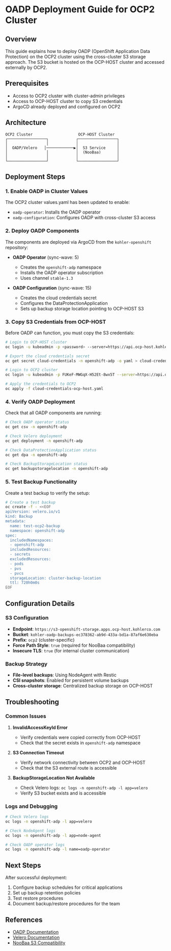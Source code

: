 # OADP Deployment Guide for OCP2 Cluster

## Overview
This guide explains how to deploy OADP (OpenShift Application Data Protection) on the OCP2 cluster using the cross-cluster S3 storage approach. The S3 bucket is hosted on the OCP-HOST cluster and accessed externally by OCP2.

## Prerequisites
- Access to OCP2 cluster with cluster-admin privileges
- Access to OCP-HOST cluster to copy S3 credentials
- ArgoCD already deployed and configured on OCP2

## Architecture
```
OCP2 Cluster                    OCP-HOST Cluster
┌─────────────────┐            ┌─────────────────┐
│                 │            │                 │
│  OADP/Velero   │────────────▶│  S3 Service     │
│                 │            │  (NooBaa)       │
│                 │            │                 │
└─────────────────┘            └─────────────────┘
```

## Deployment Steps

### 1. Enable OADP in Cluster Values
The OCP2 cluster values.yaml has been updated to enable:
- `oadp-operator`: Installs the OADP operator
- `oadp-configuration`: Configures OADP with cross-cluster S3 access

### 2. Deploy OADP Components
The components are deployed via ArgoCD from the `kohler-openshift` repository:

- **OADP Operator** (sync-wave: 5)
  - Creates the `openshift-adp` namespace
  - Installs the OADP operator subscription
  - Uses channel `stable-1.3`

- **OADP Configuration** (sync-wave: 15)
  - Creates the cloud credentials secret
  - Configures the DataProtectionApplication
  - Sets up backup storage location pointing to OCP-HOST S3

### 3. Copy S3 Credentials from OCP-HOST
Before OADP can function, you must copy the S3 credentials:

```bash
# Login to OCP-HOST cluster
oc login -u kubeadmin -p <password> --server=https://api.ocp-host.kohlerco.com:6443

# Export the cloud credentials secret
oc get secret cloud-credentials -n openshift-adp -o yaml > cloud-credentials-ocp-host.yaml

# Login to OCP2 cluster
oc login -u kubeadmin -p FUKeF-MWGqX-H52Et-8wx5T --server=https://api.ocp2.kohlerco.com:6443

# Apply the credentials to OCP2
oc apply -f cloud-credentials-ocp-host.yaml
```

### 4. Verify OADP Deployment
Check that all OADP components are running:

```bash
# Check OADP operator status
oc get csv -n openshift-adp

# Check Velero deployment
oc get deployment -n openshift-adp

# Check DataProtectionApplication status
oc get dpa -n openshift-adp

# Check BackupStorageLocation status
oc get backupstoragelocation -n openshift-adp
```

### 5. Test Backup Functionality
Create a test backup to verify the setup:

```bash
# Create a test backup
oc create -f - <<EOF
apiVersion: velero.io/v1
kind: Backup
metadata:
  name: test-ocp2-backup
  namespace: openshift-adp
spec:
  includedNamespaces:
  - openshift-adp
  includedResources:
  - secrets
  excludedResources:
  - pods
  - pvs
  - pvcs
  storageLocation: cluster-backup-location
  ttl: 720h0m0s
EOF
```

## Configuration Details

### S3 Configuration
- **Endpoint**: `https://s3-openshift-storage.apps.ocp-host.kohlerco.com`
- **Bucket**: `kohler-oadp-backups-ec378362-ab9d-433a-bd1a-87af6e630eba`
- **Prefix**: `ocp2` (cluster-specific)
- **Force Path Style**: `true` (required for NooBaa compatibility)
- **Insecure TLS**: `true` (for internal cluster communication)

### Backup Strategy
- **File-level backups**: Using NodeAgent with Restic
- **CSI snapshots**: Enabled for persistent volume backups
- **Cross-cluster storage**: Centralized backup storage on OCP-HOST

## Troubleshooting

### Common Issues

1. **InvalidAccessKeyId Error**
   - Verify credentials were copied correctly from OCP-HOST
   - Check that the secret exists in `openshift-adp` namespace

2. **S3 Connection Timeout**
   - Verify network connectivity between OCP2 and OCP-HOST
   - Check that the S3 external route is accessible

3. **BackupStorageLocation Not Available**
   - Check Velero logs: `oc logs -n openshift-adp -l app=velero`
   - Verify S3 bucket exists and is accessible

### Logs and Debugging
```bash
# Check Velero logs
oc logs -n openshift-adp -l app=velero

# Check NodeAgent logs
oc logs -n openshift-adp -l app=node-agent

# Check OADP operator logs
oc logs -n openshift-adp -l name=oadp-operator
```

## Next Steps
After successful deployment:
1. Configure backup schedules for critical applications
2. Set up backup retention policies
3. Test restore procedures
4. Document backup/restore procedures for the team

## References
- [OADP Documentation](https://access.redhat.com/documentation/en-us/openshift_container_platform/4.14/html/backup_and_restore/index)
- [Velero Documentation](https://velero.io/docs/)
- [NooBaa S3 Compatibility](https://access.redhat.com/documentation/en-us/red_hat_openshift_data_foundation/4.12/html-single/managing_hybrid_and_multicloud_resources/index)
